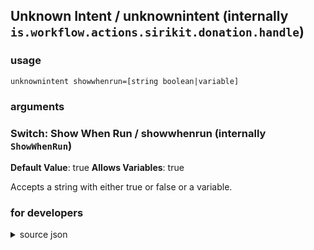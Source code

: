 
## Unknown Intent / unknownintent (internally `is.workflow.actions.sirikit.donation.handle`)




### usage
`unknownintent showwhenrun=[string boolean|variable]`

### arguments
### Switch: Show When Run / showwhenrun (internally `ShowWhenRun`)
**Default Value**: true
**Allows Variables**: true


Accepts a string with either true or false
or a variable.

### for developers

<details><summary>source json</summary>
<p>
```json
{
	"ActionClass": "WFHandleDonatedIntentAction",
	"Discoverable": false,
	"InputPassthrough": true,
	"Name": "Unknown Intent",
	"Parameters": [
		{
			"Class": "WFSwitchParameter",
			"DefaultValue": true,
			"Key": "ShowWhenRun",
			"Label": "Show When Run"
		}
	]
}
```
</p></details>
